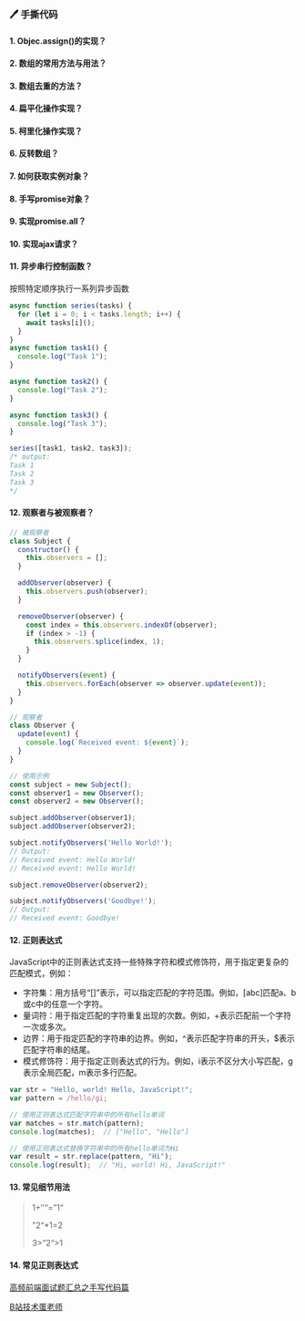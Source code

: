 ### :pen: 手撕代码

#### 1. Objec.assign()的实现？

#### 2. 数组的常用方法与用法？

#### 3. 数组去重的方法？

#### 4. 扁平化操作实现？

#### 5. 柯里化操作实现？

#### 6. 反转数组？

#### 7. 如何获取实例对象？

#### 8. 手写promise对象？

#### 9. 实现promise.all？

#### 10. 实现ajax请求？

#### 11. 异步串行控制函数？

按照特定顺序执行一系列异步函数

```js
async function series(tasks) {
  for (let i = 0; i < tasks.length; i++) {
    await tasks[i]();
  }
}
async function task1() {
  console.log("Task 1");
}

async function task2() {
  console.log("Task 2");
}

async function task3() {
  console.log("Task 3");
}

series([task1, task2, task3]);
/* output:
Task 1
Task 2
Task 3
*/

```

#### 12. 观察者与被观察者？

```js
// 被观察者
class Subject {
  constructor() {
    this.observers = [];
  }

  addObserver(observer) {
    this.observers.push(observer);
  }

  removeObserver(observer) {
    const index = this.observers.indexOf(observer);
    if (index > -1) {
      this.observers.splice(index, 1);
    }
  }

  notifyObservers(event) {
    this.observers.forEach(observer => observer.update(event));
  }
}

// 观察者
class Observer {
  update(event) {
    console.log(`Received event: ${event}`);
  }
}

// 使用示例
const subject = new Subject();
const observer1 = new Observer();
const observer2 = new Observer();

subject.addObserver(observer1);
subject.addObserver(observer2);

subject.notifyObservers('Hello World!');
// Output:
// Received event: Hello World!
// Received event: Hello World!

subject.removeObserver(observer2);

subject.notifyObservers('Goodbye!');
// Output:
// Received event: Goodbye!
```

#### 12. 正则表达式

JavaScript中的正则表达式支持一些特殊字符和模式修饰符，用于指定更复杂的匹配模式，例如：

- 字符集：用方括号“[]”表示，可以指定匹配的字符范围。例如，[abc]匹配a、b或c中的任意一个字符。
- 量词符：用于指定匹配的字符重复出现的次数。例如，+表示匹配前一个字符一次或多次。
- 边界：用于指定匹配的字符串的边界。例如，^表示匹配字符串的开头，$表示匹配字符串的结尾。
- 模式修饰符：用于指定正则表达式的行为。例如，i表示不区分大小写匹配，g表示全局匹配，m表示多行匹配。

```js
var str = "Hello, world! Hello, JavaScript!";
var pattern = /hello/gi;

// 使用正则表达式匹配字符串中的所有hello单词
var matches = str.match(pattern);
console.log(matches);  // ["Hello", "Hello"]

// 使用正则表达式替换字符串中的所有hello单词为Hi
var result = str.replace(pattern, "Hi");
console.log(result);  // "Hi, world! Hi, JavaScript!"
```

#### 13. 常见细节用法

> 1+‘’“=”1“
>
> ”2“*1=2
>
> 3>”2“>1

#### 14. 常见正则表达式

[高频前端面试题汇总之手写代码篇](https://juejin.cn/post/6946136940164939813)

[B站技术蛋老师](https://www.bilibili.com/video/BV1jv411P7Hp/?spm_id_from=333.788&vd_source=084728306193898208d80f40ece2975b)









